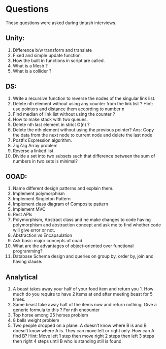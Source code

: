 # Questions
These questions were asked during tintash interviews.

##	Unity:
1.	Difference b/w transform and translate
2.	Fixed and simple update function
3.	How the built in functions in script are called.
4.	What is a Mesh ?
5.	What is a collider ?

##	DS:
1.	Write a recursive function to reverse the nodes of the singular link list.
2.	Delete nth element without using any counter from the link list ? Hint: use pointers and distance them according to number n
3.	Find median of link list without using the counter ?
4.	How to make stack with two queues.
5.	Delete nth last element in strict O(n) ?
6.	Delete the nth element without using the previous pointer? Ans: Copy the data from the next node to current node and delete the last node
7.	Postfix Expression algorithm.
8.	ZigZag Array problem
9.	Reverse a linked list.
10.	Divide a set into two subsets such that difference between the sum of numbers in two sets is minimal?
 
## OOAD:
1.	Name different design patterns and explain them.
2.	Implement polymorphism
3.	Implement Singleton Pattern
4.	Implement class diagram of Composite pattern
5.	Implement MVC
6.	Rest APIs
7.	Polymorphism, Abstract class and he make changes to code having polymorphism and abstraction concept and ask me to find whether code will give error or not.
8.	Abstraction vs Encapsulation
9.	Ask basic major concepts of ooad.
10.	What are the advantages of object-oriented over functional programming?
11.	Database Schema design and queries on group by, order by, join and having clause.

##	Analytical
1.	A beast takes away your half of your food item and return you 1. How much do you require to have 2 items at end after meeting beast for 5 times.
2.	Same beast take away half of the items now and return nothing. Give a generic formula to this ? For nth encounter
3.	Top horse among 25 horses problem
4.	8 balls weight problem
5.	Two people dropped on a plane. A doesn’t know where B is and B doesn’t know where A is. They can move left or right only. How can A find B? Hint: Move left 1 step then move right 2 steps then left 3 steps then right 4 steps until B who is standing still is found.

